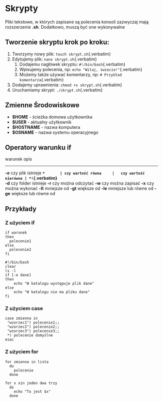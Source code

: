 # Skrypty

Pliki tekstowe, w których zapisane są polecenia konsoli zazwyczaj mają
rozszerzenie **.sh**. Dodatkowo, muszą być one wykonywalne

## Tworzenie skryptu krok po kroku:

1.  Tworzymy nowy plik: `touch skrypt.sh`{.verbatim}
2.  Edytujemy plik: `nano skrypt.sh`{.verbatim}
    1.  Dodajemu nagłówek skryptu: `#!/bin/bash`{.verbatim}
    2.  Wpisujemy polecenia, np: `echo "Witaj, świecie!"`{.verbatim}
    3.  Możemy także używać komentarzy, np:
        `# Przykład komentarza`{.verbatim}
3.  Dodajemy uprawnienia: `chmod +x skrypt.sh`{.verbatim}
4.  Uruchamiamy skrypt: `./skrypt.sh`{.verbatim}

## Zmienne Środowiskowe

-   **\$HOME** - ścieżka domowa użytkownika
-   **\$USER** - aktualny użytkownik
-   **\$HOSTNAME** - nazwa komputera
-   **\$OSNAME** - nazwa systemu operacyjnego

## Operatory warunku **if**

  warunek                                opis
  -------------------------------------- -----------------------
  **-e**                                 czy plik istnieje
  **`*       | czy wartość równa     |   czy wartość nierówna
  | *!`{.verbatim}**                     
  **-d**                                 czy folder istnieje
  **-r**                                 czy można odczytać
  **-w**                                 czy można zapisać
  **-x**                                 czy można wykonać
  **-lt**                                mniejsze od
  **-gt**                                większe od
  **-le**                                mniejsze lub równe od
  **-ge**                                większe lub równe od

## Przykłady

### Z użyciem **if**

``` example
if warunek
then
  polecenie1
else
  polecenie2
fi
```

``` shell
#!/bin/bash
clear
ls -l
if [-e dane]
then
    echo "W katalogu występuje plik dane"
else
    echo "W katalogu nie ma pliku dane"
fi
```

### Z użyciem case

``` example
case zmienna in
 "wzorzec1") polecenie1;;
 "wzorzec2") polecenie2;;
 "wzorzec3") polecenie3;;
 *) polecenie domyślne
esac
```

### Z użyciem for

``` example
for zmienna in lista
  do
    polecenie
  done
```

``` example
for x xin jeden dwa trzy
  do
    echo "To jest $x"
  done
```
